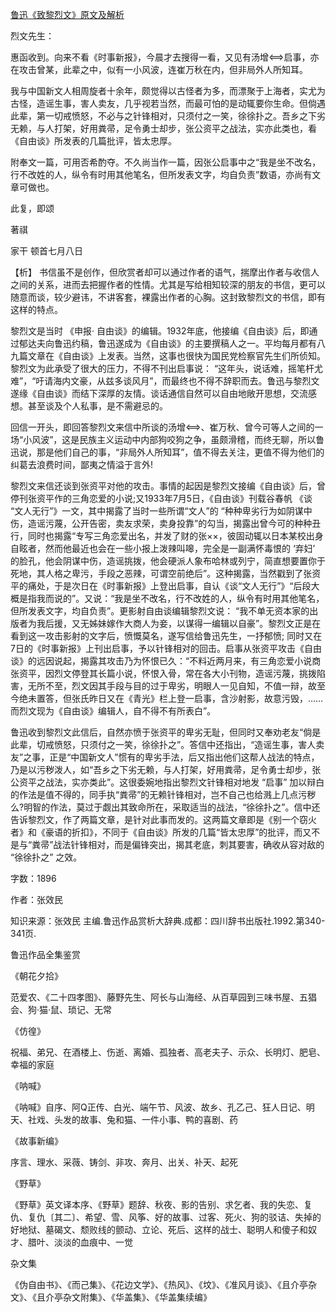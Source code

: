 [鲁迅《致黎烈文》原文及解析](https://www.vrrw.net/wx/9466.html)

烈文先生：

惠函收到。向来不看《时事新报》，今晨才去搜得一看，又见有汤增启事，亦在攻击曾某，此辈之中，似有一小风波，连崔万秋在内，但非局外人所知耳。

我与中国新文人相周旋者十余年，颇觉得以古怪者为多，而漂聚于上海者，实尤为古怪，造谣生事，害人卖友，几乎视若当然，而最可怕的是动辄要你生命。但倘遇此辈，第一切戒愤怒，不必与之针锋相对，只须付之一笑，徐徐扑之。吾乡之下劣无赖，与人打架，好用粪帚，足令勇士却步，张公资平之战法，实亦此类也，看《自由谈》所发表的几篇批评，皆太忠厚。

附奉文一篇，可用否希酌夺。不久尚当作一篇，因张公启事中之“我是坐不改名，行不改姓的人，纵令有时用其他笔名，但所发表文字，均自负责”数语，亦尚有文章可做也。

此复，即颂

著祺

家干 顿首七月八日



【析】 书信虽不是创作，但欣赏者却可以通过作者的语气，揣摩出作者与收信人之间的关系，进而去把握作者的性情。尤其是写给相知较深的朋友的书信，更可以随意而谈，较少避讳，不讲客套，裸露出作者的心胸。这封致黎烈文的书信，即有这样的特点。

黎烈文是当时 《申报· 自由谈》的编辑。1932年底，他接编《自由谈》后，即通过郁达夫向鲁迅约稿，鲁迅遂成为《自由谈》的主要撰稿人之一。平均每月都有八九篇文章在《自由谈》上发表。当然，这事也很快为国民党检察官先生们所侦知。黎烈文为此承受了很大的压力，不得不刊出启事说： “这年头，说话难，摇笔杆尤难”，“吁请海内文豪，从兹多谈风月”，而最终也不得不辞职而去。鲁迅与黎烈文遂缘《自由谈》而结下深厚的友情。谈话通信自然可以自由地敞开思想，交流感想。甚至谈及个人私事，是不需避忌的。

回信一开头，即回答黎烈文来信中所谈的汤增、崔万秋、曾今可等人之间的一场“小风波”，这是民族主义运动中内部狗咬狗之争，虽颇滑稽，而终无聊，所以鲁迅说，那是他们自己的事，“非局外人所知耳”，值不得去关注，更值不得为他们的纠葛去浪费时间，鄙夷之情溢于言外!

黎烈文来信还谈到张资平对他的攻击。事情的起因是黎烈文接编《自由谈》后，曾停刊张资平作的三角恋爱的小说;又1933年7月5日，《自由谈》刊载谷春帆 《谈 “文人无行”》一文，其中揭露了当时一些所谓“文人”的 “种种卑劣行为如阴谋中伤，造谣污蔑，公开告密，卖友求荣，卖身投靠”的勾当，揭露出曾今可的种种丑行，同时也揭露“专写三角恋爱出名，并发了财的张××，彼固动辄以日本某校出身自眩者，然而他最近也会在一些小报上泼辣叫嗥，完全是一副满怀毒恨的 ‘弃妇’ 的脸孔，他会阴谋中伤，造谣挑拨，他会硬派人象布哈林或列宁，简直想要置你于死地，其人格之卑污，手段之恶辣，可谓空前绝后”。这种揭露，当然戳到了张资平的痛处，于是次日在《时事新报》上登出启事，自认《谈“文人无行”》“后段大概是指我而说的”。又说：“我是坐不改名，行不改姓的人，纵令有时用其他笔名，但所发表文字，均自负责”。更影射自由谈编辑黎烈文说： “我不单无资本家的出版者为我后援，又无姊妹嫁作大商人为妾，以谋得一编辑以自豪”。黎烈文正是在看到这一攻击影射的文字后，愤慨莫名，遂写信给鲁迅先生，一抒郁愤; 同时又在7日的《时事新报》上刊出启事，予以针锋相对的回击。启事从张资平攻击《自由谈》的远因说起，揭露其攻击乃为怀恨已久：“不料近两月来，有三角恋爱小说商张资平，因烈文停登其长篇小说，怀恨入骨，常在各大小刊物，造谣污蔑，挑拨陷害，无所不至，烈文因其手段与目的过于卑劣，明眼人一见自知，不值一辩，故至今绝未置答，但张氏昨日又在《青光》栏上登一启事，含沙射影，故意污毁，……而烈文现为《自由谈》编辑人，自不得不有所表白”。

鲁迅收到黎烈文此信后，自然亦愤于张资平的卑劣无耻，但同时又奉劝老友“倘是此辈，切戒愤怒，只须付之一笑，徐徐扑之”。答信中还指出，“造谣生事，害人卖友”之事，正是“中国新文人”惯有的卑劣手法，后又指出他们这帮人战法的特点，乃是以污秽泼人，如“吾乡之下劣无赖，与人打架，好用粪帚，足令勇士却步，张公资平之战法，实亦类此”。这很委婉地指出黎烈文针锋相对地发 “启事” 加以辩白的作法是值不得的，同手执“粪帚”的无赖针锋相对，岂不自己也给溅上几点污秽么?明智的作法，莫过于觑出其致命所在，采取适当的战法，“徐徐扑之”。信中还告诉黎烈文，作了两篇文章，是针对此事而发的。这两篇文章即是《别一个窃火者》和《豪语的折扣》，不同于《自由谈》所发的几篇“皆太忠厚”的批评，而又不是与“粪帚”战法针锋相对，而是偏锋突出，揭其老底，刺其要害，确收从容对敌的 “徐徐扑之” 之效。

字数：1896

作者：张效民

知识来源：张效民 主编.鲁迅作品赏析大辞典.成都：四川辞书出版社.1992.第340-341页.

鲁迅作品全集鉴赏

《朝花夕拾》

范爱农、《二十四孝图》、藤野先生、阿长与山海经、从百草园到三味书屋、五猖会、狗·猫·鼠、琐记、无常

《仿徨》

祝福、弟兄、在酒楼上、伤逝、离婚、孤独者、高老夫子、示众、长明灯、肥皂、幸福的家庭

《呐喊》

《呐喊》自序、阿Q正传、白光、端午节、风波、故乡、孔乙己、狂人日记、明天、社戏、头发的故事、兔和猫、一件小事、鸭的喜剧、药

《故事新编》

序言、理水、采薇、铸剑、非攻、奔月、出关、补天、起死

《野草》

《野草》英文译本序、《野草》题辞、秋夜、影的告别、求乞者、我的失恋、复仇、复仇〔其二〕、希望、雪、风筝、好的故事、过客、死火、狗的驳诘、失掉的好地狱、墓碣文、颓败线的颤动、立论、死后、这样的战士、聪明人和傻子和奴才、腊叶、淡淡的血痕中、一觉

杂文集

《伪自由书》、《而己集》、《花边文学》、《热风》、《坟》、《准风月谈》、《且介亭杂文》、《且介亭杂文附集》、《华盖集》、《华盖集续编》

